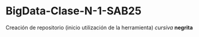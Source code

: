 # BigData-Clase-N-1-SAB25
Creación de repositorio (inicio utilización de la herramienta) 
*cursiva*
**negrita** 

